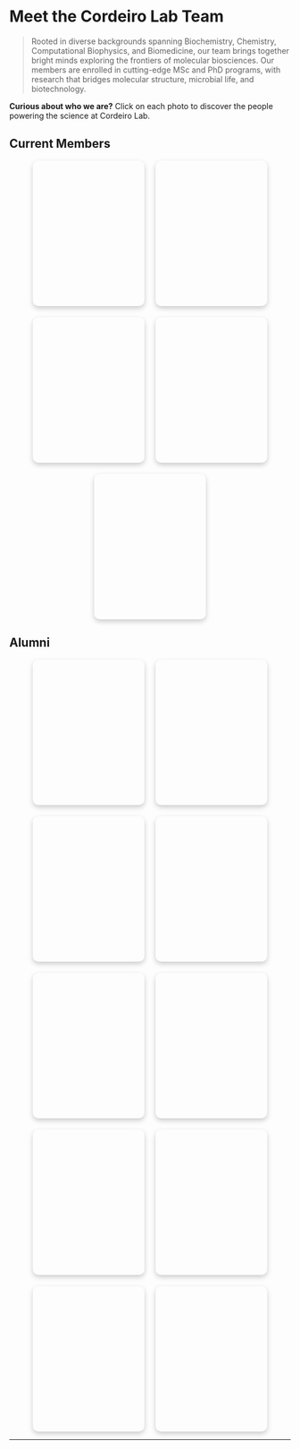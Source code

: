 # Meet the Cordeiro Lab Team

<style>
.team-grid {
  display: flex;
  flex-wrap: wrap;
  gap: 20px;
  justify-content: center;
}

.flip-card {
  background: transparent;
  width: 200px;
  height: 260px;
  perspective: 1000px;
  cursor: pointer;
}

.flip-card-inner {
  position: relative;
  width: 100%;
  height: 100%;
  transition: transform 0.6s;
  transform-style: preserve-3d;
}

.flip-card input:checked ~ .flip-card-inner {
  transform: rotateY(180deg);
}

.flip-card-front,
.flip-card-back {
  position: absolute;
  width: 100%;
  height: 100%;
  backface-visibility: hidden;
  border-radius: 10px;
  overflow: hidden;
  box-shadow: 0 4px 10px rgba(0,0,0,0.2);
}

.flip-card-front {
  background-size: cover;
  background-position: center;
}

.flip-card-back {
  background-color: #2a6f4d;
  color: white;
  transform: rotateY(180deg);
  display: flex;
  flex-direction: column;
  justify-content: center;
  align-items: center;
  padding: 1em;
  text-align: center;
}

.flip-card input {
  display: none;
}

.name {
  font-weight: bold;
  margin-bottom: 0.5em;
}
</style>


>Rooted in diverse backgrounds spanning Biochemistry, Chemistry, Computational Biophysics, and Biomedicine, our team brings together bright minds exploring the frontiers of molecular biosciences. Our members are enrolled in cutting-edge MSc and PhD programs, with research that bridges molecular structure, microbial life, and biotechnology.

**Curious about who we are?** Click on each photo to discover the people powering the science at Cordeiro Lab.

## Current Members
<div class="team-grid">

<label class="flip-card">
  <input type="checkbox" />
  <div class="flip-card-inner">
    <div class="flip-card-front" style="background-image: url('/assets/images/team/cordeiro.jpg');"></div>
    <div class="flip-card-back">
      <div class="name">Tiago Cordeiro</div>
      <div>PI</div>
    </div>
  </div>
</label>

<label class="flip-card">
  <input type="checkbox" />
  <div class="flip-card-inner">
    <div class="flip-card-front" style="background-image: url('/assets/images/team/maria.jpg');"></div>
    <div class="flip-card-back">
      <div class="name">Maria L. Martins</div>
      <div>PhD student</div>
      <a href="/team/maria-martins.html" target="_blank" class="btn">Read more</a>
    </div>
  </div>
</label>

<label class="flip-card">
  <input type="checkbox" />
  <div class="flip-card-inner">
    <div class="flip-card-front" style="background-image: url('/assets/images/team/nuno.jpg');"></div>
    <div class="flip-card-back">
      <div class="name">Nuno Fernandes</div>
      <div>MSc student</div>
      <a href="/team/nuno-fernandes.html" target="_blank" class="btn">Read more</a>
    </div>
  </div>
</label>

<label class="flip-card">
  <input type="checkbox" />
  <div class="flip-card-inner">
    <div class="flip-card-front" style="background-image: url('/assets/images/team/jose.jpg');"></div>
    <div class="flip-card-back">
      <div class="name">José Quintal</div>
      <div>MSc student</div>
      <a href="/team/jose-quintal.html" target="_blank" class="btn">Read more</a>
    </div>
  </div>
</label>

<label class="flip-card">
  <input type="checkbox" />
  <div class="flip-card-inner">
    <div class="flip-card-front" style="background-image: url('/assets/images/team/marco.jpg');"></div>
    <div class="flip-card-back">
      <div class="name">Marco Saraiva</div>
      <div>PostDoc </div>
      <a href="/team/marco-saraiva.html" target="_blank" class="btn">Read more</a>
    </div>
  </div>
</label>

</div>

## Alumni
<div class="team-grid">

<label class="flip-card">
  <input type="checkbox" />
  <div class="flip-card-inner">
    <div class="flip-card-front" style="background-image: url('/assets/images/team/gomes.jpg');"></div>
    <div class="flip-card-back">
      <div class="name">Tiago Gomes</div>
      <div>Postdoc</div>
    </div>
  </div>
</label>

<label class="flip-card">
  <input type="checkbox" />
  <div class="flip-card-inner">
    <div class="flip-card-front" style="background-image: url('/assets/images/team/nacho.jpg');"></div>
    <div class="flip-card-back">
      <div class="name">Ignacio Amusategui</div>
      <div>Postmaster fellow</div>
    </div>
  </div>
</label>

<label class="flip-card">
  <input type="checkbox" />
  <div class="flip-card-inner">
    <div class="flip-card-front" style="background-image: url('/assets/images/team/andre.jpg');"></div>
    <div class="flip-card-back">
      <div class="name">André Meireis</div>
      <div>Postmaster fellow</div>
    </div>
  </div>
</label>

<label class="flip-card">
  <input type="checkbox" />
  <div class="flip-card-inner">
    <div class="flip-card-front" style="background-image: url('/assets/images/team/laura.jpg');"></div>
    <div class="flip-card-back">
      <div class="name">Laura J. Castro</div>
      <div>Postmaster fellow</div>
    </div>
  </div>
</label>

<label class="flip-card">
  <input type="checkbox" />
  <div class="flip-card-inner">
    <div class="flip-card-front" style="background-image: url('/assets/images/team/guillem.jpg');"></div>
    <div class="flip-card-back">
      <div class="name">Guillem Hernandez</div>
      <div>PhD student</div>
    </div>
  </div>
</label>

<label class="flip-card">
  <input type="checkbox" />
  <div class="flip-card-inner">
    <div class="flip-card-front" style="background-image: url('/assets/images/team/marta.jpg');"></div>
    <div class="flip-card-back">
      <div class="name">Marta Vieira</div>
      <div>PhD student</div>
    </div>
  </div>
</label>

<label class="flip-card">
  <input type="checkbox" />
  <div class="flip-card-inner">
    <div class="flip-card-front" style="background-image: url('/assets/images/team/joao.jpg');"></div>
    <div class="flip-card-back">
      <div class="name">João Lopes</div>
      <div>BSc student</div>
    </div>
  </div>
</label>

<label class="flip-card">
  <input type="checkbox" />
  <div class="flip-card-inner">
    <div class="flip-card-front" style="background-image: url('/assets/images/team/tiagov.jpg');"></div>
    <div class="flip-card-back">
      <div class="name">Tiago Veloso</div>
      <div>MSc/BSc student</div>
    </div>
  </div>
</label>

<label class="flip-card">
  <input type="checkbox" />
  <div class="flip-card-inner">
    <div class="flip-card-front" style="background-image: url('/assets/images/team/hugo.jpg');"></div>
    <div class="flip-card-back">
      <div class="name">Hugo Monteiro</div>
      <div>Postmaster fellow</div>
    </div>
  </div>
</label>

<label class="flip-card">
  <input type="checkbox" />
  <div class="flip-card-inner">
    <div class="flip-card-front" style="background-image: url('/assets/images/team/margarida.jpg');"></div>
    <div class="flip-card-back">
      <div class="name">Margarita Pataco</div>
      <div>Intern</div>
    </div>
  </div>
</label>

</div>

---
